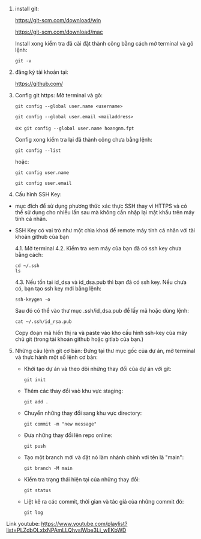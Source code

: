 1. install git:

   https://git-scm.com/download/win

   https://git-scm.com/download/mac

   Install xong kiểm tra đã cài đặt thành công bằng cách mở terminal và gõ lệnh:

   `git -v`

2. đăng ký tài khoản tại:

   https://github.com/

3. Config git https:
   Mở terminal và gõ:

   `git config --global user.name <username>`

   `git config --global user.email <mailaddress>`

   ex:
   `git config --global user.name hoangnm.fpt`

   Config xong kiểm tra lại đã thành công chưa bằng lệnh:

   `git config --list`

   hoặc:

   `git config user.name`

   `git config user.email`

4. Cấu hình SSH Key:

- mục đích để sử dụng phương thức xác thực SSH thay vì HTTPS và có thể sử dụng cho nhiều lần sau mà không cần nhập lại mật khẩu trên máy tính cá nhân.

- SSH Key có vai trò như một chìa khoá để remote máy tính cá nhân với tài khoản github của bạn

  4.1. Mở terminal
  4.2. Kiểm tra xem máy của bạn đã có ssh key chưa bằng cách:

  ```
  cd ~/.ssh
  ls
  ```

  4.3. Nếu tồn tại id_dsa và id_dsa.pub thì bạn đã có ssh key. Nếu chưa có, bạn tạo ssh key mới bằng lệnh:

  `ssh-keygen -o`

  Sau đó có thể vào thư mục .ssh/id_dsa.pub để lấy mã hoặc dùng lệnh:

  `cat ~/.ssh/id_rsa.pub`

  Copy đoạn mã hiển thị ra và paste vào kho cấu hình ssh-key của máy chủ git (trong tài khoản github hoặc gitlab của bạn.)

5. Những câu lệnh git cơ bản:
   Đứng tại thư mục gốc của dự án, mở terminal và thực hành một số lệnh cơ bản:

   - Khởi tạo dự án và theo dõi những thay đổi của dự án với git:

     `git init`

   - Thêm các thay đổi vaò khu vực staging:

     `git add .`

   - Chuyển những thay đổi sang khu vực directory:

     `git commit -m "new message"`

   - Đưa những thay đổi lên repo online:

     `git push`

   - Tạo một branch mới và đặt nó làm nhánh chính với tên là "main":

     `git branch -M main`

   - Kiểm tra trạng thái hiện tại của những thay đổi:

     `git status`

   - Liệt kê ra các commit, thời gian và tác giả của những commit đó:

     `git log`

Link youtube: https://www.youtube.com/playlist?list=PLZdbOLxIxNPAmLLQhvslWbe3Li_wEKbWD
